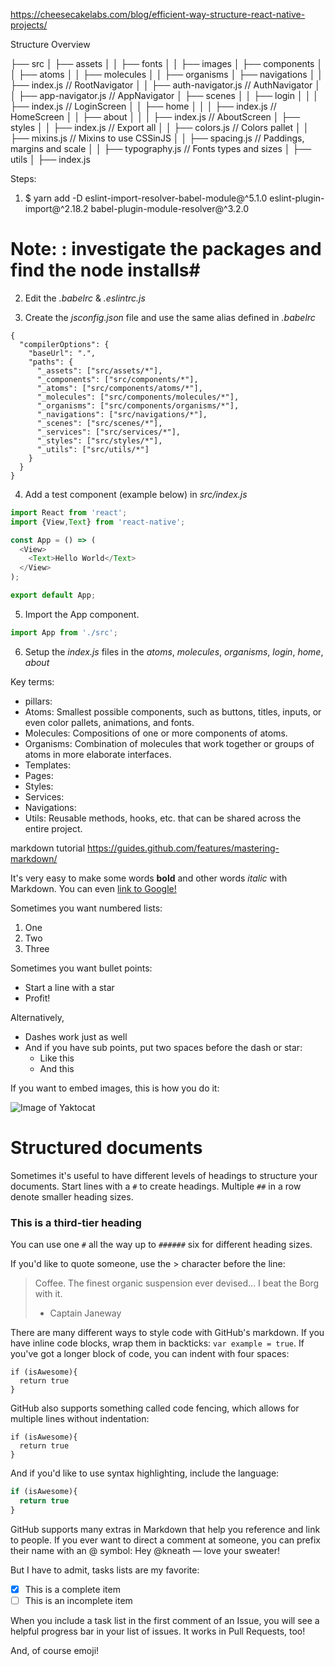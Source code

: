 https://cheesecakelabs.com/blog/efficient-way-structure-react-native-projects/

Structure Overview

├── src
│   ├── assets
│   │  ├── fonts
│   │  ├── images
│   ├── components
│   │  ├── atoms
│   │  ├── molecules
│   │  ├── organisms
│   ├── navigations
│   │  ├── index.js            // RootNavigator
│   │  ├── auth-navigator.js   // AuthNavigator
│   │  ├── app-navigator.js    // AppNavigator
│   ├── scenes
│   │  ├── login
│   │  │	 ├── index.js // LoginScreen
│   │  ├── home
│   │  │	 ├── index.js // HomeScreen
│   │  ├── about
│   │  │	 ├── index.js // AboutScreen
│   ├── styles
│   │  ├── index.js        // Export all
│   │  ├── colors.js       // Colors pallet
│   │  ├── mixins.js       // Mixins to use CSSinJS
│   │  ├── spacing.js      // Paddings, margins and scale
│   │  ├── typography.js   // Fonts types and sizes
│   ├── utils
│   ├── index.js

Steps:
1. $ yarn add -D eslint-import-resolver-babel-module@^5.1.0
eslint-plugin-import@^2.18.2 babel-plugin-module-resolver@^3.2.0

# Note: : investigate the packages and find the node installs#

2. Edit the *.babelrc* & *.eslintrc.js*

3. Create the *jsconfig.json* file and use the same alias defined in *.babelrc*

```
{
  "compilerOptions": {
    "baseUrl": ".",
    "paths": {
      "_assets": ["src/assets/*"],
      "_components": ["src/components/*"],
      "_atoms": ["src/components/atoms/*"],
      "_molecules": ["src/components/molecules/*"],
      "_organisms": ["src/components/organisms/*"],
      "_navigations": ["src/navigations/*"],
      "_scenes": ["src/scenes/*"],
      "_services": ["src/services/*"],
      "_styles": ["src/styles/*"],
      "_utils": ["src/utils/*"]
    }
  }
}
```

4. Add a test component (example below) in *src/index.js*

```javascript
import React from 'react';
import {View,Text} from 'react-native';

const App = () => (
  <View>
    <Text>Hello World</Text>
  </View>
);

export default App;
```

5. Import the App component.
```javascript
import App from './src';
```

6. Setup the *index.js* files in the *atoms*, *molecules*, *organisms*, *login*, *home*, *about*

Key terms:
* pillars:  
* Atoms:        Smallest possible components, such as buttons, titles, inputs, or even color pallets, animations, and fonts.
* Molecules:    Compositions of one or more components of atoms.
* Organisms:    Combination of molecules that work together or groups of atoms in more elaborate interfaces.
* Templates:    
* Pages:        
* Styles:
* Services:     
* Navigations:   
* Utils:        Reusable methods, hooks, etc. that can be shared across the entire project.






markdown tutorial
https://guides.github.com/features/mastering-markdown/

It's very easy to make some words **bold** and other words *italic* with Markdown. You can even [link to Google!](http://google.com)

Sometimes you want numbered lists:

1. One
2. Two
3. Three

Sometimes you want bullet points:

* Start a line with a star
* Profit!

Alternatively,

- Dashes work just as well
- And if you have sub points, put two spaces before the dash or star:
  - Like this
  - And this

If you want to embed images, this is how you do it:

![Image of Yaktocat](https://octodex.github.com/images/yaktocat.png)

# Structured documents

Sometimes it's useful to have different levels of headings to structure your documents. Start lines with a `#` to create headings. Multiple `##` in a row denote smaller heading sizes.

### This is a third-tier heading

You can use one `#` all the way up to `######` six for different heading sizes.

If you'd like to quote someone, use the > character before the line:

> Coffee. The finest organic suspension ever devised... I beat the Borg with it.
> - Captain Janeway

There are many different ways to style code with GitHub's markdown. If you have inline code blocks, wrap them in backticks: `var example = true`.  If you've got a longer block of code, you can indent with four spaces:

    if (isAwesome){
      return true
    }

GitHub also supports something called code fencing, which allows for multiple lines without indentation:

```
if (isAwesome){
  return true
}
```

And if you'd like to use syntax highlighting, include the language:

```javascript
if (isAwesome){
  return true
}
```

GitHub supports many extras in Markdown that help you reference and link to people. If you ever want to direct a comment at someone, you can prefix their name with an @ symbol: Hey @kneath — love your sweater!

But I have to admit, tasks lists are my favorite:

- [x] This is a complete item
- [ ] This is an incomplete item

When you include a task list in the first comment of an Issue, you will see a helpful progress bar in your list of issues. It works in Pull Requests, too!

And, of course emoji!
